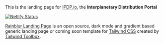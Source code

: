 This is the landing page for [IPDP.io](https://ipdp.io), the **Interplanetary Distribution Portal**

[![Netlify Status](https://api.netlify.com/api/v1/badges/5015e013-19a5-4dfe-8d49-f1775c98c615/deploy-status)](https://app.netlify.com/sites/ipdp/deploys)

[Rainblur Landing Page](https://www.tailwindtoolbox.com/templates/rainblur-landing-page) is an open source, dark mode and gradient based generic landing page or coming soon template for [Tailwind CSS](https://tailwindcss.com/) created by [Tailwind Toolbox](https://www.tailwindtoolbox.com/).

